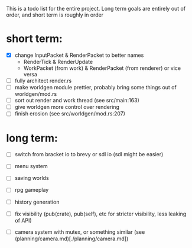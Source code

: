 This is a todo list for the entire project. Long term goals are entirely out of order, and short term is roughly in order


# short term: 
 - [x] change InputPacket & RenderPacket to better names
   - RenderTick & RenderUpdate 
   - WorkPacket (from work) & RenderPacket (from renderer) or vice versa
 - [ ] fully architect render.rs
 - [ ] make worldgen module prettier, probably bring some things out of worldgen/mod.rs
 - [ ] sort out render and work thread (see src/main:163)
 - [ ] give worldgen more control over rendering
 - [ ] finish erosion (see src/worldgen/mod.rs:207)

 # long term:
 - [ ] switch from bracket io to brevy or sdl io (sdl might be easier) 
 - [ ] menu system
 - [ ] saving worlds
 - [ ] rpg gameplay
 - [ ] history generation
 - [ ] fix visibility \(pub\(crate), pub\(self), etc for stricter visibility, less leaking of API)
 - [ ] camera system with mutex, or something similar \(see (planning/camera.md)[./planning/camera.md])
 
